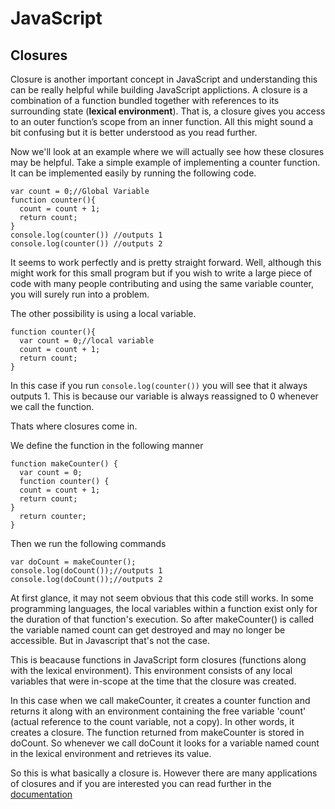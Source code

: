 # JavaScript
## Closures
Closure is another important concept in JavaScript and understanding this can be really helpful while building JavaScript applictions.
A closure is a combination of a function bundled together with references to its surrounding state (**lexical environment**).
That is, a closure gives you access to an outer function’s scope from an inner function. All this might sound a bit confusing but it is better understood as you read further.


Now we'll look at an example where we will actually see how these closures may be helpful.
Take a simple example of implementing a counter function. It can be implemented easily by running the following code.
```
var count = 0;//Global Variable
function counter(){
  count = count + 1;
  return count;
}
console.log(counter()) //outputs 1
console.log(counter()) //outputs 2
```
It seems to work perfectly and is pretty straight forward. Well, although this might work for this small program but if you wish to write a large piece of code with many people contributing and using the same variable counter, you will surely run into a problem. 

The other possibility is using a local variable.

```
function counter(){
  var count = 0;//local variable
  count = count + 1;
  return count;
}
```
In this case if you run ```console.log(counter())``` you will see that it always outputs 1. This is because our variable is always reassigned to 0 whenever we call the function.

Thats where closures come in.

We define the function in the following manner
```
function makeCounter() {
  var count = 0;
  function counter() {
  count = count + 1;
  return count;
}
  return counter;
}
```
Then we run the following commands
```
var doCount = makeCounter();
console.log(doCount());//outputs 1
console.log(doCount());//outputs 2
```
At first glance, it may not seem obvious that this code still works. In some programming languages, the local variables within a function exist only for the duration of that function's execution. So after makeCounter() is called the variable named count can get destroyed and may no longer be accessible. But in Javascript that's not the case.

This is beacause functions in JavaScript form closures (functions along with the lexical environment). This environment consists of any local variables that were in-scope at the time that the closure was created.

In this case when we call makeCounter, it creates a counter function and returns it along with an environment containing the free variable 'count' (actual reference to the count variable, not a copy). In other words, it creates a closure. The function returned from makeCounter is stored in doCount. So whenever we call doCount it looks for a variable named count in the lexical environment and retrieves its value.

So this is what basically a closure is. However there are many applications of closures and if you are interested you can read further in  the [documentation](https://developer.mozilla.org/en/docs/Web/JavaScript/Closures)
